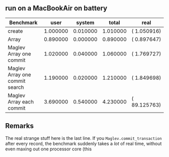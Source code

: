 ## run on a MacBookAir on battery
|Benchmark                     |   user  |  system  |   total  |      real  |
|-------------------------------|---------|----------|----------|------------|
|create                         |1.000000 | 0.010000 | 1.010000 |(  1.050916)|
|Array                          |0.890000 | 0.000000 | 0.890000 |(  0.897647)|
|Maglev Array one commit        |1.020000 | 0.040000 | 1.060000 |(  1.769727)|
|Maglev Array one commit search |1.190000 | 0.020000 | 1.210000 |(  1.849698)|
|Maglev Array each commit       |3.690000 | 0.540000 | 4.230000 |( 89.125763)|
## Remarks
The real strange stuff here is the last line. If you ```Maglev.commit_transaction``` after every record,
the benchmark suddenly takes a *lot* of real time, without even maxing out one processor core (this